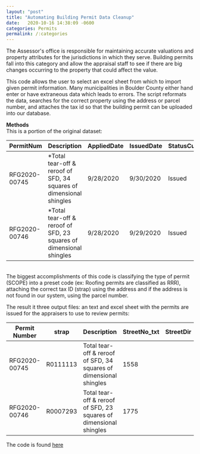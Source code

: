 ```yaml
---
layout: "post"
title: "Automating Building Permit Data Cleanup"
date:   2020-10-16 14:38:09 -0600
categories: Permits
permalink: /:categories
---
```

The Assessor's office is responsible for maintaining accurate valuations and property attributes for the jurisdictions in which they serve. Building permits fall into this category and allow the appraisal staff to see if there are big changes occurring to the property that could affect the value.

This code allows the user to select an excel sheet from which to import given permit information. Many municipalities in Boulder County either hand enter or have extraneous data which leads to errors. The script reformats the data, searches for the correct property using the address or parcel number, and attaches the tax id so that the building permit can be uploaded into our database.

<b>Methods</b><br>
This is a portion of the original dataset:

<div class="table-wrapper" markdown="block">

|PermitNum |	Description |	AppliedDate |	IssuedDate |	 StatusCurrent	| OriginalAddress	|OriginalCity	|OriginalState	|OriginalZip	|PIN	|PermitType|	PermitWorkType	|EstProjectCost |
| --- |  ---| --- | --- | ---| --- | --- | ---| --- | --- | ---| --- | --- |
|RFG2020-00745	| 	*Total tear-off & reroof of SFD, 34 squares of dimensional shingles|	9/28/2020|	9/30/2020	|	Issued|	1558 CRESS CT|BOULDER|CO|80304|1.46319E+11|		Roofing Replacement Permit	|Roofing Replacement Permit	|9000|
|RFG2020-00746	|	*Total tear-off & reroof of SFD, 23 squares of dimensional shingles	|9/28/2020	|9/29/2020|		Issued	|1775 FOREST AVE	|BOULDER	|CO|	80304|	1.46319E+11	|	Roofing Replacement Permit	|Roofing Replacement Permit|	10270|

</div>

<br>
The biggest accomplishments of this code is classifying the type of permit (SCOPE) into a preset code (ex: Roofing permits are classified as RRR), attaching the correct tax ID (strap) using the address and if the address is not found in our system, using the parcel number.

The result it three output files: an text and excel sheet with the permits are issued for the appraisers to use to review permits:
<div class="table-wrapper" markdown="block">

|Permit Number|		strap|	Description|	StreetNo_txt|	StreetDir|	StreetName|	StreetType|	Unit|	Value Total|	Issued Date|	Finaled Date|	Work Class|	SCOPE|	map_id|	nh_cd|	dor_cd|
| --- | --- | ---| --- | --- | ---| --- | --- | ---| --- | --- | ---| --- | --- | ---| --- |
|RFG2020-00745|		R0111113	|Total tear-off & reroof of SFD, 34 squares of dimensional shingles |	1558	|| 	CRESS	|CT	||	9000	|2020-09-30 00:00:00|	|	Roofing Replacement Permit	|RRR	|	|120|	RES|
|RFG2020-00746	|	R0007293	|Total tear-off & reroof of SFD, 23 squares of dimensional shingles| 	1775	|| 	FOREST|	AVE||		10270|	2020-09-29 00:00:00	|	|Roofing Replacement Permit|	RRR	|	|115	|RES|

</div>
The code is found <a href="https://github.com/tkravits/Building-Permit-Automation">here</a>
